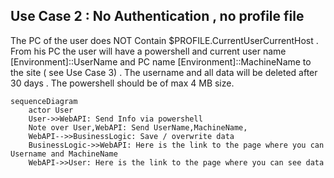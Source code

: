 ## Use Case 2 : No Authentication , no profile file

The PC of the user does NOT Contain $PROFILE.CurrentUserCurrentHost .
From his PC the user will have a powershell and current user name  [Environment]::UserName and PC name [Environment]::MachineName to the site ( see Use Case 3)   . The username and all data  will be deleted after 30 days . The powershell should be of max 4 MB size.

```mermaid
sequenceDiagram
    actor User
    User->>WebAPI: Send Info via powershell 
    Note over User,WebAPI: Send UserName,MachineName, 
    WebAPI-->>BusinessLogic: Save / overwrite data
    BusinessLogic->>WebAPI: Here is the link to the page where you can Username and MachineName
    WebAPI->>User: Here is the link to the page where you can see data
    
```
